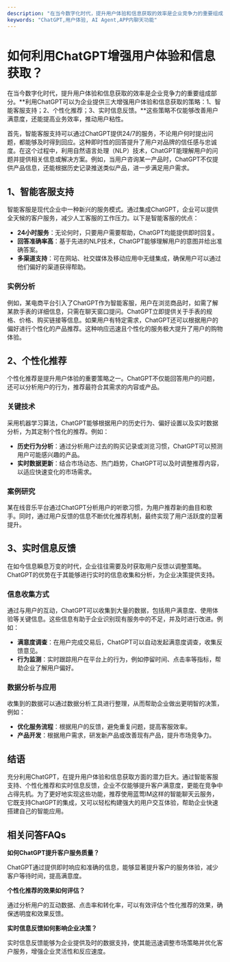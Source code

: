 ```yaml
---
description: "在当今数字化时代，提升用户体验和信息获取的效率是企业竞争力的重要组成部分。**利用ChatGPT可以为企业提供三大增强用户体验和信息获取的策略：1、智能客服支持；2、个性化推荐；3、实时信息反馈。**这些策略不仅能够改善用户满意度，还能提高业务效率，推动用户粘性。"
keywords: "ChatGPT,用户体验, AI Agent,APP内聊天功能"
---
```

# 如何利用ChatGPT增强用户体验和信息获取？

在当今数字化时代，提升用户体验和信息获取的效率是企业竞争力的重要组成部分。**利用ChatGPT可以为企业提供三大增强用户体验和信息获取的策略：1、智能客服支持；2、个性化推荐；3、实时信息反馈。**这些策略不仅能够改善用户满意度，还能提高业务效率，推动用户粘性。

首先，智能客服支持可以通过ChatGPT提供24/7的服务，不论用户何时提出问题，都能够及时得到回应。这种即时性的回答提升了用户对品牌的信任感与忠诚度。在这个过程中，利用自然语言处理（NLP）技术，ChatGPT能理解用户的问题并提供相关信息或解决方案。例如，当用户咨询某一产品时，ChatGPT不仅提供产品信息，还能根据历史记录推送类似产品，进一步满足用户需求。

## 1、智能客服支持

智能客服是现代企业中一种新兴的服务模式。通过集成ChatGPT，企业可以提供全天候的客户服务，减少人工客服的工作压力。以下是智能客服的优点：

- **24小时服务**：无论何时，只要用户需要帮助，ChatGPT均能提供即时回复。
- **回答准确率高**：基于先进的NLP技术，ChatGPT能够理解用户的意图并给出准确答案。
- **多渠道支持**：可在网站、社交媒体及移动应用中无缝集成，确保用户可以通过他们偏好的渠道获得帮助。

### 实例分析

例如，某电商平台引入了ChatGPT作为智能客服，用户在浏览商品时，如需了解某款手表的详细信息，只需在聊天窗口提问。ChatGPT立即提供关于手表的规格、价格、购买链接等信息。如果用户有特定需求，ChatGPT还可以根据用户的偏好进行个性化的产品推荐。这种响应迅速且个性化的服务极大提升了用户的购物体验。

## 2、个性化推荐

个性化推荐是提升用户体验的重要策略之一。ChatGPT不仅能回答用户的问题，还可以分析用户的行为，推荐最符合其需求的内容或产品。

### 关键技术

采用机器学习算法，ChatGPT能够根据用户的历史行为、偏好设置以及实时数据分析，为其定制个性化的推荐。例如：

- **历史行为分析**：通过分析用户过去的购买记录或浏览习惯，ChatGPT可以预测用户可能感兴趣的产品。
- **实时数据更新**：结合市场动态、热门趋势，ChatGPT可以及时调整推荐内容，以适应快速变化的市场需求。

### 案例研究

某在线音乐平台通过ChatGPT分析用户的听歌习惯，为用户推荐新的曲目和歌手。同时，通过用户反馈的信息不断优化推荐机制，最终实现了用户活跃度的显著提升。

## 3、实时信息反馈

在如今信息瞬息万变的时代，企业往往需要及时获取用户反馈以调整策略。ChatGPT的优势在于其能够进行实时的信息收集和分析，为企业决策提供支持。

### 信息收集方式

通过与用户的互动，ChatGPT可以收集到大量的数据，包括用户满意度、使用体验等关键信息。这些信息有助于企业识别现有服务中的不足，并及时进行改进。例如：

- **满意度调查**：在用户完成交易后，ChatGPT可以自动发起满意度调查，收集反馈意见。
- **行为监测**：实时跟踪用户在平台上的行为，例如停留时间、点击率等指标，帮助企业了解用户偏好。

### 数据分析与应用

收集到的数据可以通过数据分析工具进行整理，从而帮助企业做出更明智的决策，例如：

- **优化服务流程**：根据用户的反馈，避免重复问题，提高客服效率。
- **产品开发**：根据用户需求，研发新产品或改善现有产品，提升市场竞争力。

## 结语

充分利用ChatGPT，在提升用户体验和信息获取方面的潜力巨大。通过智能客服支持、个性化推荐和实时信息反馈，企业不仅能够提升客户满意度，更能在竞争中占得先机。为了更好地实现这些功能，推荐使用蓝莺IM这样的智能聊天云服务，它既支持ChatGPT的集成，又可以轻松构建强大的用户交互体验，帮助企业快速搭建自己的智能应用。

## 相关问答FAQs

**如何ChatGPT提升客户服务质量？**

ChatGPT通过提供即时响应和准确的信息，能够显著提升客户的服务体验，减少客户等待时间，提高满意度。

**个性化推荐的效果如何评估？**

通过分析用户的互动数据、点击率和转化率，可以有效评估个性化推荐的效果，确保透明度和效果反馈。

**实时信息反馈如何影响企业决策？**

实时信息反馈能够为企业提供及时的数据支持，使其能迅速调整市场策略并优化客户服务，增强企业灵活性和反应速度。
